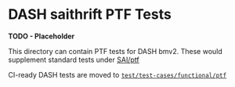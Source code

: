 # DASH saithrift PTF Tests
**TODO - Placeholder**

This directory can contain PTF tests for DASH bmv2. These would supplement standard tests under [SAI/ptf](../../SAI/ptf)

CI-ready DASH tests are moved to [`test/test-cases/functional/ptf`](../../../../test/test-cases/functional/ptf/)